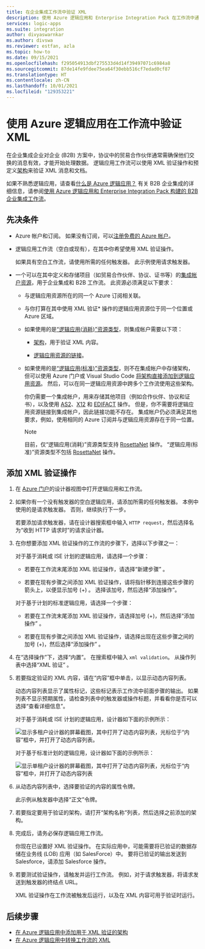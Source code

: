 ```yaml
---
title: 在企业集成工作流中验证 XML
description: 使用 Azure 逻辑应用和 Enterprise Integration Pack 在工作流中通过架构验证 XML。
services: logic-apps
ms.suite: integration
author: divyaswarnkar
ms.author: divswa
ms.reviewer: estfan, azla
ms.topic: how-to
ms.date: 09/15/2021
ms.openlocfilehash: f295054913dbf275533d4d14f39497071c6984a8
ms.sourcegitcommit: 87de14fe9fdee75ea64f30ebb516cf7edad0cf87
ms.translationtype: HT
ms.contentlocale: zh-CN
ms.lasthandoff: 10/01/2021
ms.locfileid: "129353221"
---
```

# <a name="validate-xml-in-workflows-with-azure-logic-apps"></a>使用 Azure 逻辑应用在工作流中验证 XML

在企业集成企业对企业 (B2B) 方案中，协议中的贸易合作伙伴通常需确保他们交换的消息有效，才能开始处理数据。 逻辑应用工作流可以使用 XML 验证操作和预定义[架构](logic-apps-enterprise-integration-schemas.md)来验证 XML 消息和文档。

如果不熟悉逻辑应用，请查看[什么是 Azure 逻辑应用？](logic-apps-overview.md) 有关 B2B 企业集成的详细信息，请参阅[使用 Azure 逻辑应用和 Enterprise Integration Pack 构建的 B2B 企业集成工作流](logic-apps-enterprise-integration-overview.md)。

## <a name="prerequisites"></a>先决条件

* Azure 帐户和订阅。 如果没有订阅，可以[注册免费的 Azure 帐户](https://azure.microsoft.com/free/?WT.mc_id=A261C142F)。

* 逻辑应用工作流（空白或现有），在其中你希望使用 XML 验证操作。

  如果具有空白工作流，请使用所需的任何触发器。 此示例使用请求触发器。

* 一个可以在其中定义和存储项目（如贸易合作伙伴、协议、证书等）的[集成帐户资源](logic-apps-enterprise-integration-create-integration-account.md)，用于企业集成和 B2B 工作流。 此资源必须满足以下要求：

  * 与逻辑应用资源所在的同一个 Azure 订阅相关联。

  * 与你打算在其中使用 XML 验证* 操作的逻辑应用资源位于同一个位置或 Azure 区域。

  * 如果使用的是[“逻辑应用(消耗)”资源类型](logic-apps-overview.md#resource-type-and-host-environment-differences)，则集成帐户需要以下项：

    * [架构](logic-apps-enterprise-integration-schemas.md)，用于验证 XML 内容。

    * [逻辑应用资源的链接](logic-apps-enterprise-integration-create-integration-account.md#link-account)。

  * 如果使用的是[“逻辑应用(标准)”资源类型](logic-apps-overview.md#resource-type-and-host-environment-differences)，则不在集成帐户中存储架构， 但可以使用 Azure 门户或 Visual Studio Code [将架构直接添加到逻辑应用资源](logic-apps-enterprise-integration-schemas.md)。 然后，可以在同一逻辑应用资源中跨多个工作流使用这些架构。

    你仍需要一个集成帐户，用来存储其他项目（例如合作伙伴、协议和证书），以及使用 [AS2](logic-apps-enterprise-integration-as2.md)、[X12](logic-apps-enterprise-integration-x12.md) 和 [EDIFACT](logic-apps-enterprise-integration-edifact.md) 操作。 但是，你不需要将逻辑应用资源链接到集成帐户，因此链接功能不存在。 集成帐户仍必须满足其他要求，例如，使用相同的 Azure 订阅并与逻辑应用资源存在于同一位置。

    > [!NOTE]
    > 目前，仅“逻辑应用(消耗)”资源类型支持 [RosettaNet](logic-apps-enterprise-integration-rosettanet.md) 操作。 “逻辑应用(标准)”资源类型不包括 [RosettaNet](logic-apps-enterprise-integration-rosettanet.md) 操作。

## <a name="add-xml-validation-action"></a>添加 XML 验证操作

1. 在 [Azure 门户](https://portal.azure.com)的设计器视图中打开逻辑应用和工作流。

1. 如果你有一个没有触发器的空白逻辑应用，请添加所需的任何触发器。 本例中使用的是请求触发器。 否则，继续执行下一步。

   若要添加请求触发器，请在设计器搜索框中输入 `HTTP request`，然后选择名为“收到 HTTP 请求时”的请求设计器。

1. 在你想要添加 XML 验证操作的工作流的步骤下，选择以下步骤之一：

   对于基于消耗或 ISE 计划的逻辑应用，请选择一个步骤：

   * 若要在工作流末尾添加 XML 验证操作，请选择“新建步骤” 。

   * 若要在现有步骤之间添加 XML 验证操作，请将指针移到连接这些步骤的箭头上，以便显示加号 (+) 。 选择该加号，然后选择“添加操作”。 

   对于基于计划的标准逻辑应用，请选择一个步骤：

   * 若要在工作流末尾添加 XML 验证操作，请选择加号 (+)，然后选择“添加操作”  。

   * 若要在现有步骤之间添加 XML 验证操作，请选择出现在这些步骤之间的加号 (+)，然后选择“添加操作”  。

1. 在“选择操作”下，选择“内置”。  在搜索框中输入 `xml validation`。 从操作列表中选择“XML 验证”  。

1. 若要指定验证的 XML 内容，请在“内容”框中单击，以显示动态内容列表。

   动态内容列表显示了属性标记，这些标记表示工作流中前面步骤的输出。 如果列表不显示预期属性，请检查列表中的触发器或操作标题，并看看你是否可以选择“查看详细信息”。

   对于基于消耗或 ISE 计划的逻辑应用，设计器如下面的示例所示：

   ![显示多租户设计器的屏幕截图，其中打开了动态内容列表，光标位于“内容”框中，并打开了动态内容列表。](./media/logic-apps-enterprise-integration-xml-validation/open-dynamic-content-list-multi-tenant.png)

   对于基于标准计划的逻辑应用，设计器如下面的示例所示：

   ![显示单租户设计器的屏幕截图，其中打开了动态内容列表，光标位于“内容”框中，并打开了动态内容列表](./media/logic-apps-enterprise-integration-xml-validation/open-dynamic-content-list-single-tenant.png)

1. 从动态内容列表中，选择要验证的内容的属性令牌。

   此示例从触发器中选择“正文”令牌。

1. 若要指定要用于验证的架构，请打开“架构名称”列表，然后选择之前添加的架构。

1. 完成后，请务必保存逻辑应用工作流。

   你现在已设置好 XML 验证操作。 在实际应用中，可能需要将已验证的数据存储在业务线 (LOB) 应用（如 SalesForce）中。 要将已验证的输出发送到 Salesforce，请添加 Salesforce 操作。

1. 若要测试验证操作，请触发并运行工作流。 例如，对于请求触发器，将请求发送到触发器的终结点 URL。

   XML 验证操作在工作流被触发后运行，以及在 XML 内容可用于验证时运行。

## <a name="next-steps"></a>后续步骤

* [在 Azure 逻辑应用中添加用于 XML 验证的架构](logic-apps-enterprise-integration-schemas.md)
* [在 Azure 逻辑应用中转换工作流的 XML](logic-apps-enterprise-integration-transform.md)
